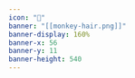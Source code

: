 ```yaml
---
icon: "🦍"
banner: "[[monkey-hair.png]]"
banner-display: 160%
banner-x: 56
banner-y: 11
banner-height: 540
---
```

